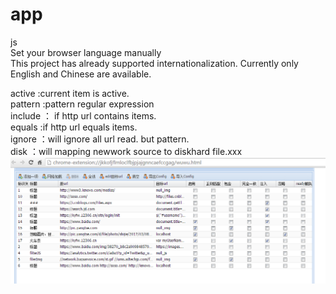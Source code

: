 # app
js<br/>
Set your browser language manually<br/>
This project has already supported internationalization. Currently only English and Chinese are available.<br/>

active :current item is active.<br/>
pattern :pattern  regular expression<br/>
include ： if http url contains items.<br/>
equals :if http url equals items.<br/>
ignore ：will ignore all url read. but pattern.<br/>
disk ：will mapping newwork source to diskhard file.xxx<br/>
<img src="https://github.com/boylittle/app/blob/master/show/show1.png" />
